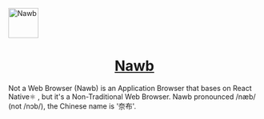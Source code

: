 <a href="#" target="_blank" rel="noopener noreferrer"><img width="60" src="https://i.loli.net/2021/11/25/ViJcsZLKF35fAm7.png" alt="Nawb" /></a>

<p align="center">
  <a href="#" target="_blank" rel="noopener noreferrer">
    <h1 align="center">Nawb</h1>
  </a>
</p>


Not a Web Browser (Nawb) is an Application Browser that bases on React Native⚛️ , but it's a Non-Traditional Web Browser. Nawb pronounced /næb/ (not /nɔb/), the Chinese name is '奈布'.
